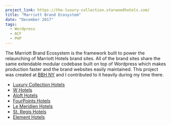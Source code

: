```yaml
---
project_link: https://the-luxury-collection.starwoodhotels.com/
title: "Marriott Brand Ecosystem"
date: "December 2017"
tags:
  - Wordpress
  - ACF
  - PHP
---
```


The Marriott Brand Ecosystem is the framework built to power the relaunching of Marriott Hotels brand sites. All of the brand sites share the same extendable modular codebase built on top of Wordpress which makes production faster and the brand websites easily maintained. This project was created at [BBH NY][bbh] and I contributed to it heavily during my time there.

- [Luxury Collection Hotels][lc]
- [W Hotels][w]
- [Aloft Hotels][aloft]
- [FourPoints Hotels][fp]
- [Le Meridien Hotels][lm]
- [St. Regis Hotels][sr]
- [Element Hotels][el]

[lc]: https://the-luxury-collection.starwoodhotels.com/
[aloft]: http://aloft-hotels.starwoodhotels.com/
[fp]: http://four-points.starwoodhotels.com/
[lm]: https://le-meridien.marriott.com/
[sr]: https://st-regis.marriott.com/
[el]: https://element-hotels.marriott.com/
[w]: https://w-hotels.marriott.com/
[bbh]: https://newyork.bartleboglehegarty.com/
